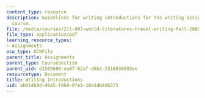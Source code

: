 ```yaml
---
content_type: resource
description: Guidelines for writing introductions for the writing assignments of the
  course.
file: /media/courses/21l-007-world-literatures-travel-writing-fall-2008/abb14b9dd0a5f8608fe118a1db4db375_revision_hand2.pdf
file_type: application/pdf
learning_resource_types:
- Assignments
ocw_type: OCWFile
parent_title: Assignments
parent_type: CourseSection
parent_uid: d1505680-ea8f-62af-d6b1-2518830092ee
resourcetype: Document
title: Writing Introductions
uid: abb14b9d-d0a5-f860-8fe1-18a1db4db375
---
```

